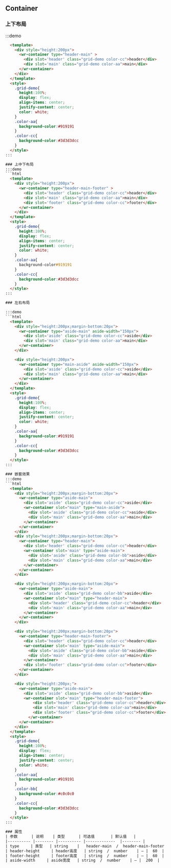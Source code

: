 ## Container


### 上下布局
:::demo
```html
  <template>
    <div style="height:200px">
      <wr-container type="header-main" >
        <div slot='header' class="grid-demo color-cc">header</div>
        <div slot='main' class="grid-demo color-aa">main</div>
      </wr-container>
    </div>
  </template>
  <style>
    .grid-demo{
      height:100%;
      display: flex;
      align-items: center;
      justify-content: center;
      color: white;
    }
    .color-aa{
      background-color:#919191
    }
    .color-cc{
      background-color:#3d3d3dcc
    }
  </style>
:::

### 上中下布局
:::demo
```html
  <template>
    <div style="height:200px">
      <wr-container type="header-main-footer" >
        <div slot='header' class="grid-demo color-cc">header</div>
        <div slot='main' class="grid-demo color-aa">main</div>
        <div slot='footer' class="grid-demo color-cc">footer</div>
      </wr-container>
    </div>
  </template>
  <style>
    .grid-demo{
      height:100%;
      display: flex;
      align-items: center;
      justify-content: center;
      color: white;
    }
    .color-aa{
      background-color#919191
    }
    .color-cc{
      background-color:#3d3d3dcc
    }
  </style>
:::

### 左右布局

:::demo
```html
  <template>
    <div style="height:200px;margin-bottom:20px">
      <wr-container type="aside-main" aside-width="150px">
        <div slot='aside' class="grid-demo color-cc">aside</div>
        <div slot='main' class="grid-demo color-aa">main</div>
      </wr-container>
    </div>

    <div style="height:200px">
      <wr-container type="main-aside" aside-width="150px">
        <div slot='aside' class="grid-demo color-cc">aside</div>
        <div slot='main' class="grid-demo color-aa">main</div>
      </wr-container>
    </div>
  </template>
  <style>
    .grid-demo{
      height:100%;
      display: flex;
      align-items: center;
      justify-content: center;
      color: white;
    }
    .color-aa{
      background-color:#919191
    }
    .color-cc{
      background-color:#3d3d3dcc
    }
  </style>
:::

### 嵌套效果
:::demo
```html
  <template>
    <div style="height:200px;margin-bottom:20px">
      <wr-container type="aside-main">
        <div slot='aside' class="grid-demo color-cc">aside</div>
        <wr-container slot="main" type="main-aside">
          <div slot='aside' class="grid-demo color-cc">aside</div>
          <div slot='main' class="grid-demo color-aa">main</div>
        </wr-container>
      </wr-container>
    </div>
    <div style="height:200px;margin-bottom:20px">
      <wr-container type="header-main">
        <div slot='header' class="grid-demo color-cc">header</div>
        <wr-container slot='main' type="aside-main">
          <div slot='aside' class="grid-demo color-bb">aside</div>
          <div slot='main' class="grid-demo color-aa">main</div>
        </wr-container>
      </wr-container>
    </div>

    <div style="height:200px;margin-bottom:20px">
      <wr-container type="aside-main">
        <div slot='aside' class="grid-demo color-bb">aside</div>
        <wr-container slot="main" type="header-main">
          <div slot='header' class="grid-demo color-cc">header</div>
          <div slot='main' class="grid-demo color-aa">main</div>
        </wr-container>
      </wr-container>
    </div>

    <div style="height:200px;margin-bottom:20px">
      <wr-container type="header-main-footer">
        <div slot='header' class="grid-demo color-cc">header</div>
        <wr-container slot='main' type="aside-main">
          <div slot='aside' class="grid-demo color-bb">aside</div>
          <div slot='main' class="grid-demo color-aa">main</div>
        </wr-container>
        <div slot='footer' class="grid-demo color-cc">footer</div>
      </wr-container>
    </div>

    <div style="height:200px;">
      <wr-container type="aside-main">
        <div slot='aside' class="grid-demo color-bb">aside</div>
        <wr-container slot='main' type="header-main-footer">
            <div slot='header' class="grid-demo color-cc">header</div>
            <div slot='main' class="grid-demo color-aa">main</div>
            <div slot='footer' class="grid-demo color-cc">footer</div>
          </wr-container>
      </wr-container>
    </div>
  </template>
  <style>
    .grid-demo{
      height:100%;
      display: flex;
      align-items: center;
      justify-content: center;
      color: white;
    }
    .color-aa{
      background-color:#919191
    }
    .color-bb{
      background-color:#c0c0c0
    }
    .color-cc{
      background-color:#3d3d3dcc
    }
  </style>
:::

### 属性
| 参数      | 说明    | 类型      | 可选值       | 默认值   |
|---------- |-------- |---------- |-------------  |-------- |
| type     | 类型   | string    |   header-main  /  header-main-footer  /  aisde-main  /  main-aside |     —    |
| header-height     | header高度   | string  /  number    | — |  60  |
| footer-height     | footer高度   | string  /  number    | — |  60  |
| aside-width     | aside宽度   | string  /  number    | — |  200  |